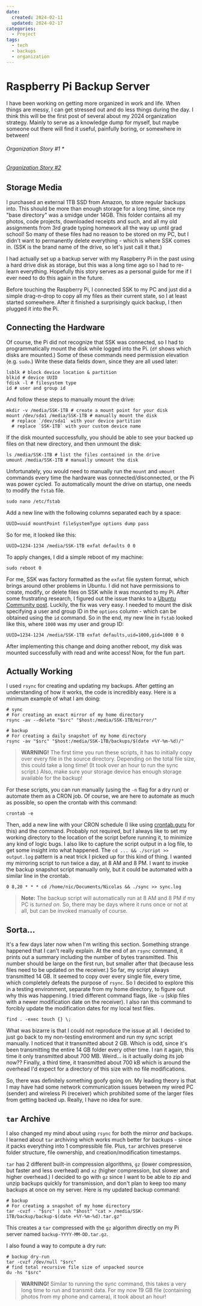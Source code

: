 ```yaml
---
date:
  created: 2024-02-11
  updated: 2024-02-17
categories:
  - Project
tags:
  - tech
  - backups
  - organization
---
```

# Raspberry Pi Backup Server

I have been working on getting more organized in work and life. When things are messy, I can get stressed out and do less things during the day. I think this will be the first post of several about my 2024 organization strategy. Mainly to serve as a knowledge dump for myself, but maybe someone out there will find it useful, painfully boring, or somewhere in between!

<!-- more -->

###### Organization Story #1 \*

###### [Organization Story #2](./2024-02-18-passwords.md)

## Storage Media

I purchased an external 1TB SSD from Amazon, to store regular backups into. This should be more than enough storage for a long time, since my "base directory" was a smidge under 14GB. This folder contains all my photos, code projects, downloaded receipts and such, and all my old assignments from 3rd grade typing homework all the way up until grad school! So many of these files had no reason to be stored on my PC, but I didn't want to permanently delete everything - which is where SSK comes in. (SSK is the brand name of the drive, so let's just call it that.)

I had actually set up a backup server with my Raspberry Pi in the past using a hard drive disk as storage, but this was a long time ago so I had to re-learn everything. Hopefully this story serves as a personal guide for me if I ever need to do this again in the future.

Before touching the Raspberry Pi, I connected SSK to my PC and just did a simple drag-n-drop to copy all my files as their current state, so I at least started somewhere. After it finished a surprisingly quick backup, I then plugged it into the Pi.

## Connecting the Hardware

Of course, the Pi did not recognize that SSK was connected, so I had to programmatically mount the disk while logged into the Pi. (`df` shows which disks are mounted.) Some of these commands need permission elevation (e.g. `sudo`.) Write these data fields down, since they are all used later:

```shell
lsblk # block device location & partition
blkid # device UUID
fdisk -l # filesystem type
id # user and group id
```

And follow these steps to manually mount the drive:

```shell
mkdir -v /media/SSK-1TB # create a mount point for your disk
mount /dev/sda1 /media/SSK-1TB # manually mount the disk
  # replace `/dev/sda1` with your device partition
  # replace `SSK-1TB` with your custom device name
```

If the disk mounted successfully, you should be able to see your backed up files on that new directory, and then unmount the disk:

```shell
ls /media/SSK-1TB # list the files contained in the drive
umount /media/SSK-1TB # manually unmount the disk
```

Unfortunately, you would need to manually run the `mount` and `umount` commands every time the hardware was connected/disconnected, or the Pi was power cycled. To automatically mount the drive on startup, one needs to modify the `fstab` file.

```shell
sudo nano /etc/fstab
```

Add a new line with the following columns separated each by a space:

```
UUID=uuid mountPoint fileSystemType options dump pass
```

So for me, it looked like this:

```
UUID=1234-1234 /media/SSK-1TB exfat defaults 0 0
```

To apply changes, I did a simple reboot of my machine:

```shell
sudo reboot 0
```

For me, SSK was factory formatted as the `exfat` file system format, which brings around other problems in Ubuntu. I did not have permissions to create, modify, or delete files on SSK while it was mounted to my Pi. After some frustrating research, I figured out the issue thanks to a [Ubuntu Community post](https://help.ubuntu.com/community/Fstab). Luckily, the fix was very easy. I needed to mount the disk specifying a user and group ID in the `options` column - which can be obtained using the `id` command. So in the end, my new line in `fstab` looked like this, where `1000` was my user and group ID:

```
UUID=1234-1234 /media/SSK-1TB exfat defaults,uid=1000,gid=1000 0 0
```

After implementing this change and doing another reboot, my disk was mounted successfully with read and write access! Now, for the fun part.

## Actually Working

I used `rsync` for creating and updating my backups. After getting an understanding of how it works, the code is incredibly easy. Here is a minimum example of what I am doing:

```shell
# sync
# For creating an exact mirror of my home directory
rsync -av --delete "$src" "$host:/media/SSK-1TB/mirror/"
```

```shell
# backup
# For creating a daily snapshot of my home directory
rsync -av "$src" "$host:/media/SSK-1TB/backups/$(date +%Y-%m-%d)/"
```

> **WARNING!** The first time you run these scripts, it has to initially copy over every file in the source directory. Depending on the total file size, this could take a long time! (It took over an hour to run the sync script.) Also, make sure your storage device has enough storage available for the backup!

For these scripts, you can run manually (using the `-n` flag for a dry run) or automate them as a CRON job. Of course, we are here to automate as much as possible, so open the crontab with this command:

```shell
crontab -e
```

Then, add a new line with your CRON schedule (I like using [crontab.guru](https://crontab.guru/) for this) and the command. Probably not required, but I always like to set my working directory to the location of the script before running it, to minimize any kind of logic bugs. I also like to capture the script output in a log file, to get some insight into what happened. The `cd ... && ./script >> output.log` pattern is a neat trick I picked up for this kind of thing. I wanted my mirroring script to run twice a day, at 8 AM and 8 PM. I want to invoke the backup snapshot script manually only, but it could be automated with a similar line in the crontab.

```
0 8,20 * * * cd /home/nic/Documents/Nicolas && ./sync >> sync.log
```

> **Note:** The backup script will automatically run at 8 AM and 8 PM if my PC is *turned on*. So, there may be days where it runs once or not at all, but can be invoked manually of course.

## Sorta...

It's a few days later now when I'm writing this section. Something strange happened that I can't really explain. At the end of an `rsync` command, it prints out a summary including the number of bytes transmitted. This number should be large on the first run, but smaller after that (because less files need to be updated on the receiver.) So far, my script always transmitted 14 GB. It seemed to copy over every single file, every time, which completely defeats the purpose of `rsync`. So I decided to explore this in a testing environment, separate from my home directory, to figure out why this was happening. I tried different command flags, like `-u` (skip files with a newer modification date on the receiver). I also ran this command to forcibly update the modification dates for my local test files.

```shell
find . -exec touch {} \;
```

What was bizarre is that I could not reproduce the issue at all. I decided to just go back to my non-testing environment and run my sync script manually. I noticed that it transmitted about 2 GB. Which is odd, since it's been transmitting the entire 14 GB folder every other time. I ran it again, this time it only transmitted about 700 MB. Weird... is it actually doing its job now?? Finally, a third time, it transmitted about 700 kB which is around the overhead I'd expect for a directory of this size with no file modifications.

So, there was definitely something goofy going on. My leading theory is that I may have had some network communication issues between my wired PC (sender) and wireless Pi (receiver) which prohibited some of the larger files from getting backed up. Really, I have no idea for sure.

## `tar` Archive

I also changed my mind about using `rsync` for both the mirror *and* backups. I learned about `tar` archiving which works much better for backups - since it packs everything into 1 compressible file. Plus, `tar` archives preserve folder structure, file ownership, and creation/modification timestamps.

`tar` has 2 different built-in compression algorithms, `gz` (lower compression, but faster and less overhead) and `xz` (higher compression, but slower and higher overhead.) I decided to go with `gz` since I want to be able to zip and unzip backups quickly for transmission, and don't plan to keep too many backups at once on my server. Here is my updated backup command:

```shell
# backup
# For creating a snapshot of my home directory
tar -cvzf - "$src" | ssh "$host" "cat > /media/SSK-1TB/backup/backup-$(date +%Y-%m-%d).tar.gz"
```

This creates a `tar` compressed with the `gz` algorithm directly on my Pi server named `backup-YYYY-MM-DD.tar.gz`.

I also found a way to compute a dry run:

```shell
# backup dry-run
tar -cvzf /dev/null "$src"
# find total recursive file size of unpacked source
du -hs "$src"
```

> **WARNING!** Similar to running the sync command, this takes a very long time to run and transmit data. For my now 19 GB file (containing photos from my phone and camera), it took about an hour!